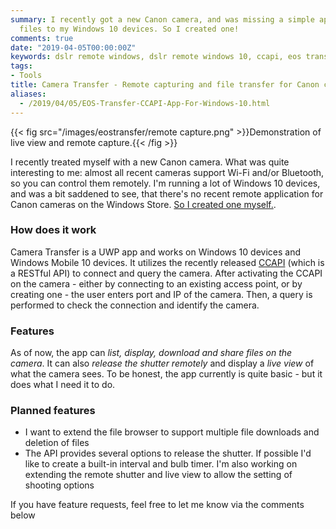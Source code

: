 ```yaml
---
summary: I recently got a new Canon camera, and was missing a simple app to transfer
  files to my Windows 10 devices. So I created one!
comments: true
date: "2019-04-05T00:00:00Z"
keywords: dslr remote windows, dslr remote windows 10, ccapi, eos transfer
tags:
- Tools
title: Camera Transfer - Remote capturing and file transfer for Canon camera and Window 10
aliases:
  - /2019/04/05/EOS-Transfer-CCAPI-App-For-Windows-10.html
---
```


{{< fig src="/images/eostransfer/remote capture.png" >}}Demonstration of live view and remote capture.{{< /fig >}}

I recently treated myself with a new Canon camera. What was quite interesting to me: almost all recent cameras support Wi-Fi and/or Bluetooth, so you can control them remotely. I'm running a lot of Windows 10 devices, and was a bit saddened to see, that there's no recent remote application for Canon cameras on the Windows Store. [So I created one myself.](https://www.microsoft.com/store/apps/9NSS46MNH6ZG?cid=homepage).

### How does it work

Camera Transfer is a UWP app and works on Windows 10 devices and Windows Mobile 10 devices. It utilizes the recently released [CCAPI](https://www.canon-europe.com/press-centre/press-releases/2019/01/sdk-and-api-package/) (which is a RESTful API) to connect and query the camera. After activating the CCAPI on the camera - either by connecting to an existing access point, or by creating one - the user enters port and IP of the camera. Then, a query is performed to check the connection and identify the camera.

### Features

As of now, the app can *list, display, download and share files on the camera*. It can also *release the shutter remotely* and display a *live view* of what the camera sees. To be honest, the app currently is quite basic - but it does what I need it to do.

### Planned features

- I want to extend the file browser to support multiple file downloads and deletion of files
- The API provides several options to release the shutter. If possible I'd like to create a built-in interval and bulb timer. I'm also working on extending the remote shutter and live view to allow the setting of shooting options

If you have feature requests, feel free to let me know via the comments below

